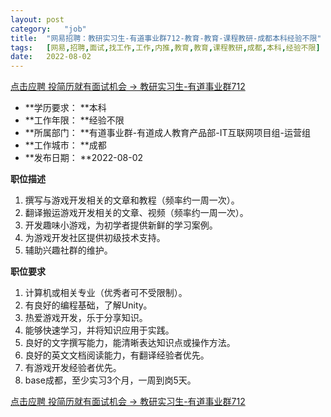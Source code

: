 ```yaml
---
layout:	post
category:	"job"
title:	"网易招聘：教研实习生-有道事业群712-教育-教育-课程教研-成都本科经验不限"
tags:	[网易,招聘,面试,找工作,工作,内推,教育,教育,课程教研,成都,本科,经验不限]
date:	2022-08-02
---
```


[点击应聘 投简历就有面试机会 -> 教研实习生-有道事业群712](http://mobile.bole.netease.com/bole/boleDetail?id=42000&employeeId=346f03c3cda5f04c&key=all)



- **学历要求： **本科
- **工作年限： **经验不限
- **所属部门： **有道事业群-有道成人教育产品部-IT互联网项目组-运营组
- **工作城市： **成都
- **发布日期： **2022-08-02



**职位描述**
1. 撰写与游戏开发相关的文章和教程（频率约一周一次）。
2. 翻译搬运游戏开发相关的文章、视频（频率约一周一次）。
3. 开发趣味小游戏，为初学者提供新鲜的学习案例。
4. 为游戏开发社区提供初级技术支持。
5. 辅助兴趣社群的维护。



**职位要求**
1. 计算机或相关专业（优秀者可不受限制）。
2. 有良好的编程基础，了解Unity。
3. 热爱游戏开发，乐于分享知识。
4. 能够快速学习，并将知识应用于实践。
5. 良好的文字撰写能力，能清晰表达知识点或操作方法。
6. 良好的英文文档阅读能力，有翻译经验者优先。
7. 有游戏开发经验者优先。
8. base成都，至少实习3个月，一周到岗5天。



[点击应聘 投简历就有面试机会 -> 教研实习生-有道事业群712](http://mobile.bole.netease.com/bole/boleDetail?id=42000&employeeId=346f03c3cda5f04c&key=all)